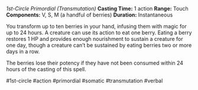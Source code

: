 *1st-Circle Primordial (Transmutation)*
**Casting Time:** 1 action
**Range:** Touch
**Components:** V, S, M (a handful of berries)
**Duration:** Instantaneous

You transform up to ten berries in your hand, infusing them with magic for up to 24 hours. A creature can use its action to eat one berry. Eating a berry restores 1 HP and provides enough nourishment to sustain a creature for one day, though a creature can’t be sustained by eating berries two or more days in a row.

The berries lose their potency if they have not been consumed within 24 hours of the casting of this spell.

#1st-circle #action #primordial #somatic #transmutation #verbal
